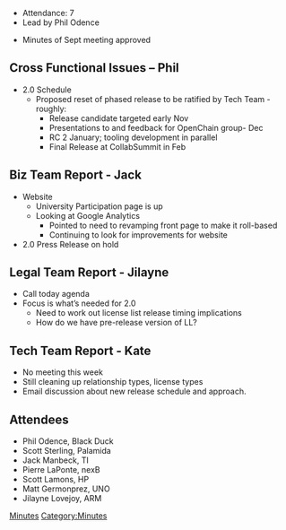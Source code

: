   - Attendance: 7
  - Lead by Phil Odence

<!-- end list -->

  - Minutes of Sept meeting approved

## Cross Functional Issues – Phil

  - 2.0 Schedule
      - Proposed reset of phased release to be ratified by Tech Team -
        roughly:
          - Release candidate targeted early Nov
          - Presentations to and feedback for OpenChain group- Dec
          - RC 2 January; tooling development in parallel
          - Final Release at CollabSummit in Feb

## Biz Team Report - Jack

  - Website
      - University Participation page is up
      - Looking at Google Analytics
          - Pointed to need to revamping front page to make it
            roll-based
          - Continuing to look for improvements for website
  - 2.0 Press Release on hold

## Legal Team Report - Jilayne

  - Call today agenda
  - Focus is what’s needed for 2.0
      - Need to work out license list release timing implications
      - How do we have pre-release version of LL?

## Tech Team Report - Kate

  - No meeting this week
  - Still cleaning up relationship types, license types
  - Email discussion about new release schedule and approach.

## Attendees

  - Phil Odence, Black Duck
  - Scott Sterling, Palamida
  - Jack Manbeck, TI
  - Pierre LaPonte, nexB
  - Scott Lamons, HP
  - Matt Germonprez, UNO
  - Jilayne Lovejoy, ARM

[Minutes](Category:General "wikilink")
[Category:Minutes](Category:Minutes "wikilink")
